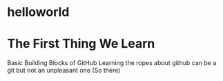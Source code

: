 # helloworld
# The First Thing We Learn
Basic Building Blocks of GitHub
Learning the ropes about github can be a git
but not an unpleasant one
(So there)


